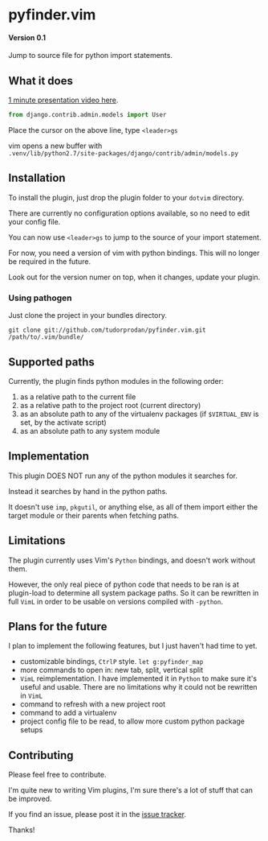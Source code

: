 # pyfinder.vim

#### Version 0.1

Jump to source file for python import statements.

## What it does

[1 minute presentation video here](http://www.youtube.com/watch?v=_W1INYpyMmo).

```python
from django.contrib.admin.models import User
```

Place the cursor on the above line, type
`<leader>gs`

vim opens a new buffer with  
`.venv/lib/python2.7/site-packages/django/contrib/admin/models.py`

## Installation

To install the plugin, just drop the plugin folder to your `dotvim` directory.

There are currently no configuration options available, so no need to edit your config file.

You can now use `<leader>gs` to jump to the source of your import statement.

For now, you need a version of vim with python bindings. This will no longer be required in the future.

Look out for the version numer on top, when it changes, update your plugin.

### Using pathogen

Just clone the project in your bundles directory.

`git clone git://github.com/tudorprodan/pyfinder.vim.git /path/to/.vim/bundle/`

## Supported paths

Currently, the plugin finds python modules in the following order:

1. as a relative path to the current file
2. as a relative path to the project root (current directory)
3. as an absolute path to any of the virtualenv packages (if `$VIRTUAL_ENV` is set, by the activate script)
4. as an absolute path to any system module

## Implementation

This plugin DOES NOT run any of the python modules it searches for.

Instead it searches by hand in the python paths.

It doesn't use `imp`, `pkgutil`, or anything else, as all of them import either the target module or their parents when fetching paths.

## Limitations

The plugin currently uses Vim's `Python` bindings, and doesn't work without them.

However, the only real piece of python code that needs to be ran is at plugin-load to determine all system package paths. So it can be rewritten in full `VimL` in order to be usable on versions compiled with `-python`.

## Plans for the future

I plan to implement the following features, but I just haven't had time to yet.

* customizable bindings, `CtrlP` style. `let g:pyfinder_map`
* more commands to open in: new tab, split, vertical split
* `VimL` reimplementation. I have implemented it in `Python` to make sure it's useful and usable. There are no limitations why it could not be rewritten in `VimL`
* command to refresh with a new project root
* command to add a virtualenv
* project config file to be read, to allow more custom python package setups

## Contributing

Please feel free to contribute.

I'm quite new to writing Vim plugins, I'm sure there's a lot of stuff that can be improved.

If you find an issue, please post it in the [issue tracker](https://github.com/tudorprodan/pyfinder.vim/issues).

Thanks!
